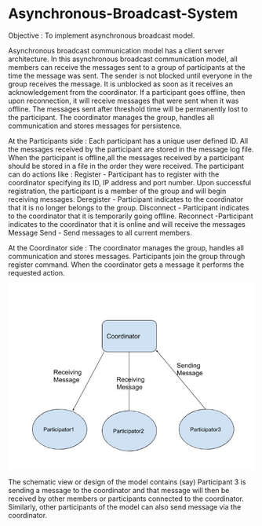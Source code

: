 # Asynchronous-Broadcast-System
Objective :  To implement asynchronous broadcast model.

Asynchronous broadcast communication model has a client server architecture. In this asynchronous broadcast communication model, all members can receive the messages sent to a group of participants at the time the message was sent. The sender is not blocked until everyone in the group receives the message. It is unblocked as soon as it receives an acknowledgement from the coordinator. If a participant goes offline, then upon reconnection, it will receive messages that were sent when it was offline. The messages sent after threshold time will be permanently lost to the participant. The coordinator manages the group, handles all communication and stores messages for persistence.

At the Participants side :
Each participant has a unique user defined ID. All the messages received by the participant are stored in the message log file. When the participant is offline,all the messages received by a participant should be stored in a file in the order they were received. The participant can do actions like :
Register - Participant has to register with the coordinator specifying its ID, IP address and port number. Upon successful registration, the participant is a member of the group and will begin receiving messages.
Deregister - Participant indicates to the coordinator that it is no longer belongs to the group. 
Disconnect - Participant indicates to the coordinator that it is temporarily going offline.
Reconnect -Participant indicates to the coordinator that it is online and will receive the messages
Message Send - Send messages to all current members. 

At the Coordinator side :
The coordinator manages the group, handles all communication and stores messages. Participants join the group through register command. When the coordinator gets a message it performs the requested action. 

![alt text](https://github.com/SP189/Asynchronous-Broadcast-System/blob/master/Asynchronous%20System.jpg)

The schematic view or design of the model contains (say) Participant 3 is sending a message to the coordinator and that message will then be received by other members or participants connected to the coordinator. Similarly, other participants of the model can also send message via the coordinator.  
